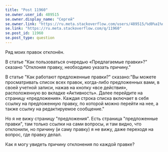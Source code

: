 ```yaml
---
title: "Post 11960"
se.owner.user_id: 489515
se.owner.display_name: "Сергей"
se.owner.link: "https://ru.meta.stackoverflow.com/users/489515/%d0%a1%d0%b5%d1%80%d0%b3%d0%b5%d0%b9"
se.link: "https://ru.meta.stackoverflow.com/q/11960"
se.post_id: 11960
se.post_type: question
---
```

<p>Ряд моих правок отклонён.</p>
<p>В статье &quot;Как пользоваться очередью «Предлагаемые правки»?&quot; сказано &quot;Отклоняя правку, необходимо указать причину.&quot;</p>
<p>В статье &quot;Как работают предложенные правки?&quot; сказано:&quot;Вы можете просматривать список всех правок, когда-либо предложенных вами, в своей учетной записи, нажав на кнопку «все действия», расположенную во вкладке «Активность». Далее перейдите на страницу «предложения». Каждая строка списка включает в себя ссылку на предложенную правку, по которой можно перейти на нее, а также ссылку на редактируемое сообщение.&quot;</p>
<p>Но я не вижу страницу &quot;предложения&quot;. Есть страница &quot;предложенные правки&quot;, там только ссылки на сами вопросы, и там видно, что отклонили, но причину (и саму правку) я не вижу, даже переходя на вопрос, где правку делал.</p>
<p>Как я могу увидеть причину отклонения по каждой правке?</p>
